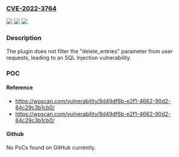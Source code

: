 ### [CVE-2022-3764](https://cve.mitre.org/cgi-bin/cvename.cgi?name=CVE-2022-3764)
![](https://img.shields.io/static/v1?label=Product&message=Form%20Vibes&color=blue)
![](https://img.shields.io/static/v1?label=Version&message=0%3C%201.4.6%20&color=brighgreen)
![](https://img.shields.io/static/v1?label=Vulnerability&message=CWE-89%20SQL%20Injection&color=brighgreen)

### Description

The plugin does not filter the "delete_entries" parameter from user requests, leading to an SQL Injection vulnerability.

### POC

#### Reference
- https://wpscan.com/vulnerability/9d49df6b-e2f1-4662-90d2-84c29c3b1cb0/
- https://wpscan.com/vulnerability/9d49df6b-e2f1-4662-90d2-84c29c3b1cb0/

#### Github
No PoCs found on GitHub currently.

